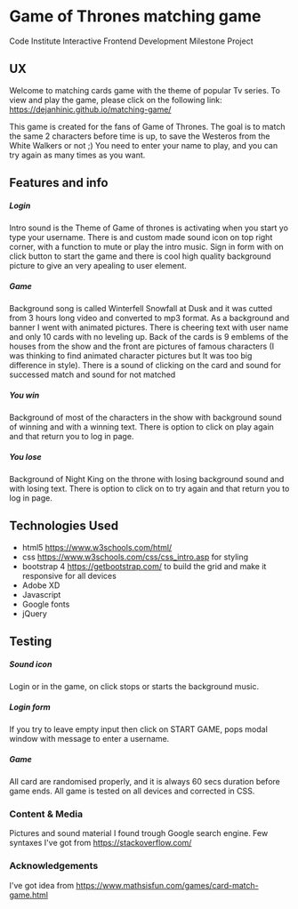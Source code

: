 # Game of Thrones matching game

Code Institute Interactive Frontend Development Milestone Project

## UX

Welcome to matching cards game with the theme of popular Tv series.
To view and play the game, please click on the following link: https://dejanhinic.github.io/matching-game/

This game is created for the fans of Game of Thrones.
The goal is to match the same 2 characters before time is up, to save the Westeros from the White Walkers or not ;)
You need to enter your name to play, and you can try again as many times as you want.

## Features and info

##### Login
Intro sound is the Theme of Game of thrones is activating when you start yo type your username.
There is and custom made sound icon on top right corner, with a function to mute or play the intro music.
Sign in form with on click button to start the game and there is cool high quality background picture to give
an very apealing to user element.

##### Game
Background song is called Winterfell Snowfall at Dusk and it was cutted from 3 hours long video and converted to mp3 format. 
As a background and banner I went with animated pictures.
There is cheering text with user name and only 10 cards with no leveling up.
Back of the cards is 9 emblems of the houses from the show 
and the front are pictures of famous characters (I was thinking to find animated character pictures but It was too big difference in style).
There is a sound of clicking on the card and sound for successed match and sound for not matched 

##### You win
Background of most of the characters in the show with background sound of winning
and with a winning text.
There is option to click on play again and that return you to log in page.

##### You lose 
Background of Night King on the throne with losing background sound and 
with losing text.
There is option to click on to try again and that return you to log in page.

## Technologies Used

- html5 https://www.w3schools.com/html/ 
- css https://www.w3schools.com/css/css_intro.asp for styling
- bootstrap 4 https://getbootstrap.com/ to build the grid and make it responsive for all devices
- Adobe XD 
- Javascript 
- Google fonts
- jQuery

## Testing

##### Sound icon

Login or in the game, on click stops or starts the background music.

##### Login form

If you try to leave empty input then click on START GAME, pops modal window with message to enter a username.

##### Game

All card are randomised properly, and it is always 60 secs duration before game ends.
All game is tested on all devices and corrected in CSS.

### Content & Media

Pictures and sound material I found trough Google search engine.
Few syntaxes I've got from https://stackoverflow.com/

### Acknowledgements

I've got idea from https://www.mathsisfun.com/games/card-match-game.html






 